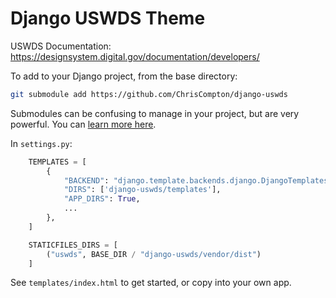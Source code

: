 # Django USWDS Theme

USWDS Documentation: https://designsystem.digital.gov/documentation/developers/

To add to your Django project, from the base directory:

```sh
git submodule add https://github.com/ChrisCompton/django-uswds
```

Submodules can be confusing to manage in your project, but are very powerful.  You can [learn more here](https://www.atlassian.com/git/tutorials/git-submodule).


In `settings.py`:

```python
    TEMPLATES = [
        {
            "BACKEND": "django.template.backends.django.DjangoTemplates",
            "DIRS": ['django-uswds/templates'],
            "APP_DIRS": True,
            ...
        },
    ]
```

```python
    STATICFILES_DIRS = [
        ("uswds", BASE_DIR / "django-uswds/vendor/dist")
    ]
```

See `templates/index.html` to get started, or copy into your own app.